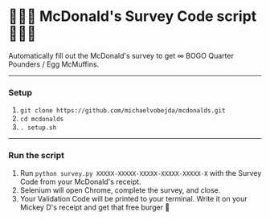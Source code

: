 # 🍔🍔🍔 McDonald's Survey Code script 🍔🍔🍔
Automatically fill out the McDonald's survey to get ∞ BOGO Quarter Pounders / Egg McMuffins.

---

### Setup

1. `git clone https://github.com/michaelvobejda/mcdonalds.git`
2. `cd mcdonalds`
3. `. setup.sh`

---

### Run the script

1. Run `python survey.py XXXXX-XXXXX-XXXXX-XXXXX-XXXXX-X` with the Survey Code from your McDonald's receipt.
2. Selenium will open Chrome, complete the survey, and close. 
3. Your Validation Code will be printed to your terminal. Write it on your Mickey D's receipt and get that free burger 🤑
